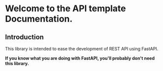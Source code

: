 # Welcome to the API template Documentation.

## Introduction

This library is intended to ease the development of REST API using FastAPI.

**If you know what you are doing with FastAPI, you'll probably don't need this library.**

